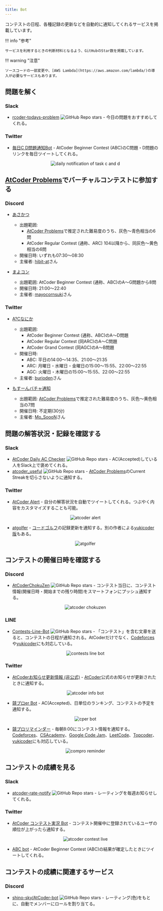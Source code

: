 ```yaml
---
title: Bot
---
```


コンテストの日程、各種記録の更新などを自動的に通知してくれるサービスを掲載しています。

!!! info "参考"

    サービスを利用するときの判断材料となるよう、GitHubのStar数を掲載しています。

!!! warning "注意"

    ソースコードの一部変更や、[AWS Lambda](https://aws.amazon.com/lambda/)の導入が必要なサービスもあります。

## 問題を解く

### Slack

- [rcoder-todays-problem](https://github.com/mmck328/rcoder-todays-problem) ![GitHub Repo stars](https://img.shields.io/github/stars/mmck328/rcoder-todays-problem?style=plastic) - 今日の問題をおすすめしてくれる。

### Twitter

- [毎日C D問題通知Bot](https://twitter.com/mainitiCDmondai) - AtCoder Beginner Contest (ABC)のC問題・D問題のリンクを毎日ツイートしてくれる。

    <div align="center">
      <img loading = "lazy" src="../images/web_app/daily_notification_of_task_c_and_d.png" alt="daily notification of task c and d">
    </div>

## [AtCoder Problems](https://kenkoooo.com/atcoder/)でバーチャルコンテストに参加する

### Discord

- [あさかつ](https://discord.gg/6JbTEBnfrY)
    - 出題範囲:
        - [AtCoder Problems](https://kenkoooo.com/atcoder/)で推定された難易度のうち、灰色〜青色相当の6問
        - AtCoder Regular Contest (通称、ARC) 104以降から、同灰色〜黄色相当の6問
    - 開催日時: いずれも07:30〜08:30
    - 主催者: [hibit-at](https://github.com/hibit-at)さん

- [まよコン](http://discord.gg/exFTabXHhA)
    - 出題範囲: AtCoder Beginner Contest (通称、ABC)のA〜G問題から8問
    - 開催日時: 21:00〜22:40
    - 主催者: [mayocornsuki](https://twitter.com/mayocornsuki)さん

### Twitter

- [A?Cなにか](https://twitter.com/abc_nanica)
    - 出題範囲:
        - AtCoder Beginner Contest (通称、ABC)のA〜D問題
        - AtCoder Regular Contest (同ARC)のA〜C問題
        - AtCoder Grand Contest (同AGC)のA〜B問題
    - 開催日時:
        - ABC: 平日の14:00〜14:35、21:00〜21:35
        - ARC: 月曜日・水曜日・金曜日の15:00〜15:55、22:00〜22:55
        - AGC: 火曜日・木曜日の15:00〜15:55、22:00〜22:55
    - 主催者: [burioden](https://twitter.com/burioden)さん

- [もすーんバチャ通知](https://twitter.com/Mosoon_V)
    - 出題範囲: [AtCoder Problems](https://kenkoooo.com/atcoder/)で推定された難易度のうち、灰色〜黄色相当の7問
    - 開催日時: 不定期(30分)
    - 主催者: [Mo_SoooN](https://twitter.com/Mo_SoooN)さん

## 問題の解答状況・記録を確認する

### Slack

- [AtCoder Daily AC Checker](https://github.com/purple-jwl/atcoder-daily-ac-checker) ![GitHub Repo stars](https://img.shields.io/github/stars/purple-jwl/atcoder-daily-ac-checker?style=plastic) - AC(Accepted)している人をSlack上で褒めてくれる。
- [atcoder_useful](https://github.com/Kota-Y/atcoder_useful) ![GitHub Repo stars](https://img.shields.io/github/stars/Kota-Y/atcoder_useful?style=plastic) - [AtCoder Problems](https://kenkoooo.com/atcoder/)のCurrent Streakを切らさないように通知する。

### Twitter

- [AtCoder Alert](https://atcoderalert-2a1a8.web.app/) - 自分の解答状況を自動でツイートしてくれる。つぶやく内容をカスタマイズすることも可能。

    <div align="center">
      <img loading = "lazy" src="../images/web_app/atcoder_alert.png" alt="atcoder alert">
    </div>

- [atgolfer](https://twitter.com/atgolfer1) - [コードゴルフ](https://ja.wikipedia.org/wiki/%E3%82%B3%E3%83%BC%E3%83%89%E3%82%B4%E3%83%AB%E3%83%95)の記録更新を通知する。別の作者による[yukicoder版](https://twitter.com/yukigolfer)もある。

    <div align="center">
      <img loading = "lazy" src="../images/web_app/atgolfer.png" alt="atgolfer">
    </div>

## コンテストの開催日時を確認する

### Discord

- [AtCoderChokuZen](https://github.com/KATO-Hiro/AtCoderChokuZen) ![GitHub Repo stars](https://img.shields.io/github/stars/KATO-Hiro/AtCoderChokuZen?style=plastic) - コンテスト当日に、コンテスト情報(開催日時・開始までの残り時間)をスマートフォンにプッシュ通知する。

    <div align="center">
      <img loading = "lazy" src="../images/web_app/atcoder_chokuzen.png" alt="atcoder chokuzen">
    </div>

### LINE

- [Contests-Line-Bot](https://github.com/granddaifuku/Contests-Line-Bot) ![GitHub Repo stars](https://img.shields.io/github/stars/granddaifuku/Contests-Line-Bot?style=plastic) - 「コンテスト」を含む文章を送ると、コンテストの日程が通知される。AtCoderだけでなく、[Codeforces](https://codeforces.com/)や[yukicoder](https://yukicoder.me/)にも対応している。

    <div align="center">
      <img loading = "lazy" src="../images/web_app/contests_line_bot.png" alt="contests line bot">
    </div>

### Twitter

- [AtCoderお知らせ更新情報 (非公式)](https://twitter.com/AtCoderInfoBot) - [AtCoder](https://atcoder.jp/)公式のお知らせが更新されたときに通知する。

    <div align="center">
      <img loading = "lazy" src="../images/web_app/atcoder_info_bot.png" alt="atcoder info bot">
    </div>

- [競プロer Bot](https://twitter.com/cper_bot) - AC(Accepted)、日単位のランキング、コンテストの予定を通知する。

    <div align="center">
      <img loading = "lazy" src="../images/web_app/cper_bot.png" alt="cper bot">
    </div>

- [競プロリマインダー](https://twitter.com/ComproReminder) - 毎朝8:00にコンテスト情報を通知する。[Codeforces](https://codeforces.com/)、[CSAcademy](https://csacademy.com/)、[Google Code Jam](https://codingcompetitions.withgoogle.com/codejam)、[LeetCode](https://leetcode.com/)、[Topcoder](https://www.topcoder.com/)、[yukicoder](https://yukicoder.me/)にも対応している。

    <div align="center">
      <img loading = "lazy" src="../images/web_app/compro_reminder.png" alt="compro reminder">
    </div>

## コンテストの成績を見る

### Slack

- [atcoder-rate-notify](https://github.com/ysk1180/atcoder-rate-notify) ![GitHub Repo stars](https://img.shields.io/github/stars/ysk1180/atcoder-rate-notify?style=plastic) - レーティングを毎週お知らせしてくれる。

### Twitter

- [AtCoder コンテスト実況 Bot](https://twitter.com/cpcontest_bot?lang=en) - コンテスト開催中に登録されているユーザの順位が上がったら通知する。

    <div align="center">
      <img loading = "lazy" src="../images/web_app/atcoder_contest_live.png" alt="atcoder contest live">
    </div>

- [ABC bot](https://twitter.com/abc_notifier) - AtCoder Beginner Contest (ABC)の結果が確定したときにツイートしてくれる。

## コンテストの成績に関連するサービス

### Discord

- [shino-sky/AtCoder-bot](https://github.com/shino-sky/AtCoder-bot) ![GitHub Repo stars](https://img.shields.io/github/stars/shino-sky/AtCoder-bot?style=plastic) - レーティング(色)をもとに、自動でメンバーにロールを割り当てる。
